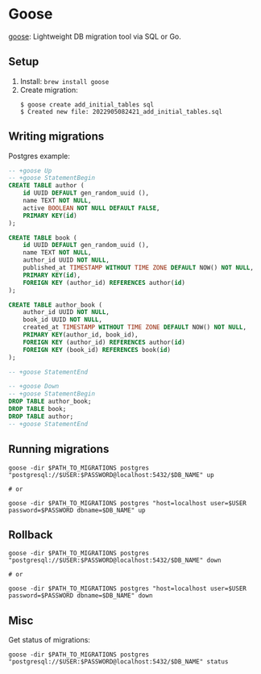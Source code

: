 # Goose

[goose](https://github.com/pressly/goose): Lightweight DB migration tool via SQL or Go.

## Setup

1. Install: `brew install goose`
2. Create migration:
   ```
   $ goose create add_initial_tables sql
   $ Created new file: 2022905082421_add_initial_tables.sql
   ```

## Writing migrations

Postgres example:

```sql
-- +goose Up
-- +goose StatementBegin
CREATE TABLE author (
    id UUID DEFAULT gen_random_uuid (),
    name TEXT NOT NULL,
    active BOOLEAN NOT NULL DEFAULT FALSE,
    PRIMARY KEY(id)
);

CREATE TABLE book (
    id UUID DEFAULT gen_random_uuid (),
    name TEXT NOT NULL,
    author_id UUID NOT NULL,
    published_at TIMESTAMP WITHOUT TIME ZONE DEFAULT NOW() NOT NULL,
    PRIMARY KEY(id),
    FOREIGN KEY (author_id) REFERENCES author(id)
);

CREATE TABLE author_book (
    author_id UUID NOT NULL,
    book_id UUID NOT NULL,
    created_at TIMESTAMP WITHOUT TIME ZONE DEFAULT NOW() NOT NULL,
    PRIMARY KEY(author_id, book_id),
    FOREIGN KEY (author_id) REFERENCES author(id)
    FOREIGN KEY (book_id) REFERENCES book(id)
);

-- +goose StatementEnd

-- +goose Down
-- +goose StatementBegin
DROP TABLE author_book;
DROP TABLE book;
DROP TABLE author;
-- +goose StatementEnd
```

## Running migrations

```
goose -dir $PATH_TO_MIGRATIONS postgres "postgresql://$USER:$PASSWORD@localhost:5432/$DB_NAME" up

# or

goose -dir $PATH_TO_MIGRATIONS postgres "host=localhost user=$USER password=$PASSWORD dbname=$DB_NAME" up
```

## Rollback

```
goose -dir $PATH_TO_MIGRATIONS postgres "postgresql://$USER:$PASSWORD@localhost:5432/$DB_NAME" down

# or

goose -dir $PATH_TO_MIGRATIONS postgres "host=localhost user=$USER password=$PASSWORD dbname=$DB_NAME" down
```

## Misc

Get status of migrations:
```
goose -dir $PATH_TO_MIGRATIONS postgres "postgresql://$USER:$PASSWORD@localhost:5432/$DB_NAME" status
```
